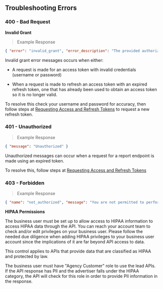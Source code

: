 ## Troubleshooting Errors

### 400 - Bad Request

**Invalid Grant**

> Example Response

```json
{ "error": "invalid_grant", "error_description": "The provided authorization credentials are invalid. Refer to documentation at https://reachlocal.github.io/api-docs/#error-codes for further information." }
```

Invalid grant error messages occurs when either:

- A request is made for an access token with invalid credentials (username or password)

- When a request is made to refresh an access token with an expired refresh token, one that has already been used to obtain an access token so it is no longer valid.

To resolve this check your username and password for accuracy, then follow steps at [Requesting Access and Refresh Tokens](https://doc.api.localiq.com/#getting-started-step-2-authorization-authentication) to request a new refresh token.

### 401 - Unauthorized

> Example Response

```json
{ "message": "Unauthorized" }
```

Unauthorized messages can occur when a request for a report endpoint is made using an expired token.

To resolve this, follow steps at [Requesting Access and Refresh Tokens](https://doc.api.localiq.com/#getting-started-step-2-authorization-authentication)

### 403 - Forbidden

> Example Response

```json
{ "name": "not_authorized", "message": "You are not permitted to perform this action." }
```

**HIPAA Permissions**

The business user must be set up to allow access to HIPAA information to access HIPAA data through the API. You can reach your account team to check and/or edit privileges on your business user. Please follow the needed due diligence when adding HIPAA privileges to your business user account since the implications of it are far beyond API access to data.

This control applies to APIs that provide data that are classified as HIPAA and protected by law.

The business user must have "Agency Customer" role to use the lead APIs. If the API response has PII and the advertiser falls under the HIPAA category, the API will check for this role in order to provide PII information in the response.

